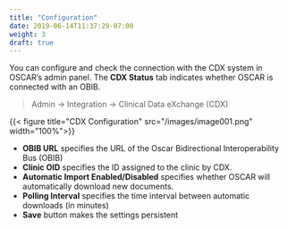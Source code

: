 ```yaml
---
title: "Configuration"
date: 2019-06-14T11:37:29-07:00
weight: 3
draft: true
---
```



You can configure and check the connection with the CDX system in OSCAR’s admin panel. The **CDX Status** tab indicates whether OSCAR is connected with an OBIB.

> Admin → Integration → Clinical Data eXchange (CDX)

{{< figure title="CDX Configuration" src="/images/image001.png" width="100%">}}

- **OBIB URL** specifies the URL of the Oscar Bidirectional Interoperability Bus (OBIB)
- **Clinic OID** specifies the ID assigned to the clinic by CDX.
- **Automatic Import Enabled/Disabled** specifies whether OSCAR will automatically download new documents.
- **Polling Interval** specifies the time interval between automatic downloads (in minutes)
- **Save** button makes the settings persistent
